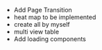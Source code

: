 - Add Page Transition
- heat map to be implemented
- create all by myself
- multi view table
- Add loading components